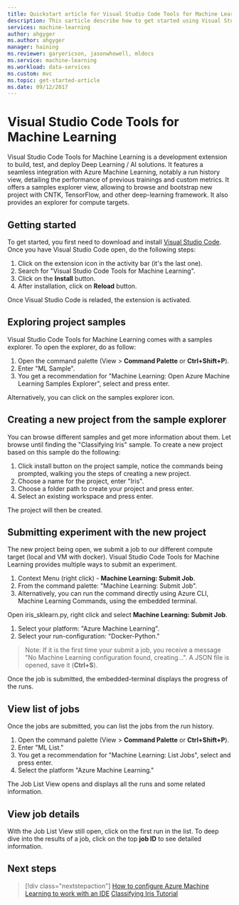 ```yaml
---
title: Quickstart article for Visual Studio Code Tools for Machine Learning | Microsoft Docs
description: This sarticle describe how to get started using Visual Studio Code Tools for Machine Learning, from creating an experiment, training a model, and operationalizing a web-service.
services: machine-learning
author: ahgyger
ms.author: ahgyger
manager: haining
ms.reviewer: garyericson, jasonwhowell, mldocs
ms.service: machine-learning
ms.workload: data-services
ms.custom: mvc
ms.topic: get-started-article
ms.date: 09/12/2017
---
```


# Visual Studio Code Tools for Machine Learning
Visual Studio Code Tools for Machine Learning is a development extension to build, test, and deploy Deep Learning / AI solutions. It features a seamless integration with Azure Machine Learning, notably a run history view, detailing the performance of previous trainings and custom metrics. It offers a samples explorer view, allowing to browse and bootstrap new project with CNTK, TensorFlow, and other deep-learning framework. It also provides an explorer for compute targets.  
 
## Getting started 
To get started, you first need to download and install [Visual Studio Code](https://code.visualstudio.com/Download). Once you have Visual Studio Code open, do the following steps:
1. Click on the extension icon in the activity bar (it's the last one). 
2. Search for "Visual Studio Code Tools for Machine Learning". 
3. Click on the **Install** button. 
4. After installation, click on **Reload** button. 

Once Visual Studio Code is reladed, the extension is activated. 

## Exploring project samples
Visual Studio Code Tools for Machine Learning comes with a samples explorer. To open the explorer, do as follow:   
1. Open the command palette (View > **Command Palette** or **Ctrl+Shift+P**).
2. Enter "ML Sample". 
3. You get a recommendation for "Machine Learning: Open Azure Machine Learning Samples Explorer", select and press enter. 

Alternatively, you can click on the samples explorer icon.

## Creating a new project from the sample explorer 
You can browse different samples and get more information about them. Let browse until finding the "Classifying Iris" sample. To create a new project based on this sample do the following:
1. Click install button on the project sample, notice the commands being prompted, walking you the steps of creating a new project. 
2. Choose a name for the project, enter "Iris".
3. Choose a folder path to create your project and press enter. 
4. Select an existing workspace and press enter.

The project will then be created.

## Submitting experiment with the new project
The new project being open, we submit a job to our different compute target (local and VM with docker).
Visual Studio Code Tools for Machine Learning provides multiple ways to submit an experiment. 
1. Context Menu (right click) - **Machine Learning: Submit Job**.
2. From the command palette: "Machine Learning: Submit Job".
3. Alternatively, you can run the command directly using Azure CLI, Machine Learning Commands, using the embedded terminal.

Open iris_sklearn.py, right click and select **Machine Learning: Submit Job**.
1. Select your platform: "Azure Machine Learning".
2. Select your run-configuration: "Docker-Python."

> Note:
> If it is the first time your submit a job, you receive a message "No Machine Learning configuration found, creating...". A JSON file is opened, save it (**Ctrl+S**).

Once the job is submitted, the embedded-terminal displays the progress of the runs. 

## View list of jobs
Once the jobs are submitted, you can list the jobs from the run history.
1. Open the command palette (View > **Command Palette** or **Ctrl+Shift+P**).
2. Enter "ML List."
3. You get a recommendation for "Machine Learning: List Jobs", select and press enter.
4. Select the platform "Azure Machine Learning."

The Job List View opens and displays all the runs and some related information.

## View job details
With the Job List View still open, click on the first run in the list.
To deep dive into the results of a job, click on the top **job ID** to see detailed information. 

## Next steps
> [!div class="nextstepaction"]
> [How to configure Azure Machine Learning to work with an IDE](./how-to-configure-your-IDE.md)
> [Classifying Iris Tutorial](./tutorial-classifying-iris-part-1.md)

